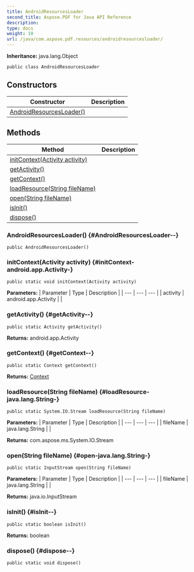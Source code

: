 ```yaml
---
title: AndroidResourcesLoader
second_title: Aspose.PDF for Java API Reference
description: 
type: docs
weight: 10
url: /java/com.aspose.pdf.resources/androidresourcesloader/
---
```

**Inheritance:**
java.lang.Object
```
public class AndroidResourcesLoader
```
## Constructors

| Constructor | Description |
| --- | --- |
| [AndroidResourcesLoader()](#AndroidResourcesLoader--) |  |
## Methods

| Method | Description |
| --- | --- |
| [initContext(Activity activity)](#initContext-android.app.Activity-) |  |
| [getActivity()](#getActivity--) |  |
| [getContext()](#getContext--) |  |
| [loadResource(String fileName)](#loadResource-java.lang.String-) |  |
| [open(String fileName)](#open-java.lang.String-) |  |
| [isInit()](#isInit--) |  |
| [dispose()](#dispose--) |  |
### AndroidResourcesLoader() {#AndroidResourcesLoader--}
```
public AndroidResourcesLoader()
```


### initContext(Activity activity) {#initContext-android.app.Activity-}
```
public static void initContext(Activity activity)
```




**Parameters:**
| Parameter | Type | Description |
| --- | --- | --- |
| activity | android.app.Activity |  |

### getActivity() {#getActivity--}
```
public static Activity getActivity()
```




**Returns:**
android.app.Activity
### getContext() {#getContext--}
```
public static Context getContext()
```




**Returns:**
[Context](../../android.content/context)
### loadResource(String fileName) {#loadResource-java.lang.String-}
```
public static System.IO.Stream loadResource(String fileName)
```




**Parameters:**
| Parameter | Type | Description |
| --- | --- | --- |
| fileName | java.lang.String |  |

**Returns:**
com.aspose.ms.System.IO.Stream
### open(String fileName) {#open-java.lang.String-}
```
public static InputStream open(String fileName)
```




**Parameters:**
| Parameter | Type | Description |
| --- | --- | --- |
| fileName | java.lang.String |  |

**Returns:**
java.io.InputStream
### isInit() {#isInit--}
```
public static boolean isInit()
```




**Returns:**
boolean
### dispose() {#dispose--}
```
public static void dispose()
```




